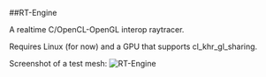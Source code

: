 ##RT-Engine

A realtime C/OpenCL-OpenGL interop raytracer.

Requires Linux (for now) and a GPU that supports cl_khr_gl_sharing.

Screenshot of a test mesh:
![RT-Engine](http://i.imgur.com/JqHpFRv.png)